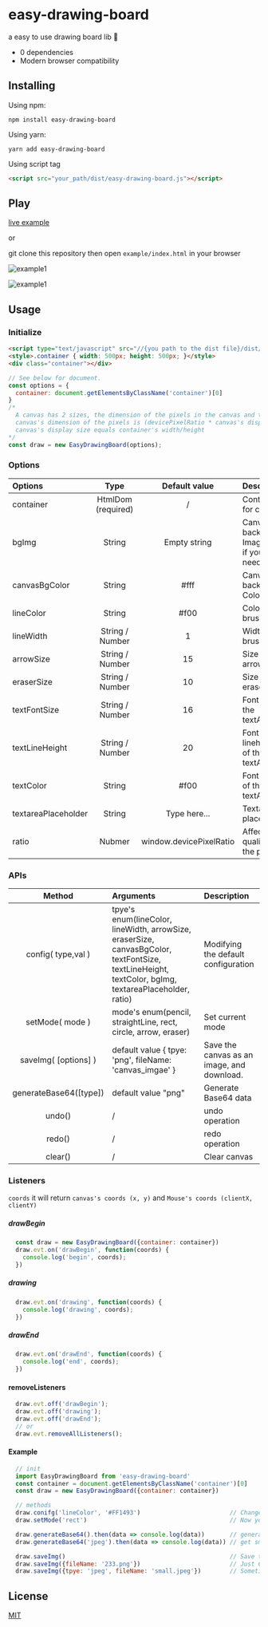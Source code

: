 # easy-drawing-board

a easy to use drawing board lib 🎨
 + 0 dependencies
 + Modern browser compatibility

## Installing
Using npm:
```
npm install easy-drawing-board
```
Using yarn:
```
yarn add easy-drawing-board
```
Using script tag
```html
<script src="your_path/dist/easy-drawing-board.js"></script>
```

## Play

[live example](https://codepen.io/kaierchou/project/editor/AEepEK#)    

or  

git clone this repository then open `example/index.html` in your browser  

![example1](https://user-images.githubusercontent.com/24623866/84254771-43181900-ab44-11ea-8621-8a9757d167bd.gif)

![example1](https://user-images.githubusercontent.com/24623866/84254776-44494600-ab44-11ea-8c4d-3ada333075a0.gif)

## Usage
### Initialize

```html
<script type="text/javascript" src="//{you path to the dist file}/dist/easy-drawing-board.js"></script>
<style>.container { width: 500px; height: 500px; }</style>
<div class="container"></div>
```

```javascript
// See below for document.
const options = {
  container: document.getElementsByClassName('container')[0]
}
/*
  A canvas has 2 sizes, the dimension of the pixels in the canvas and the display size. 
  canvas's dimension of the pixels is (devicePixelRatio * canvas's display size) by default.
  canvas's display size equals container's width/height
*/  
const draw = new EasyDrawingBoard(options); 
```

### Options
| Options        |      Type          | Default value |     Description                               |
| :- | :-: | :-: | :- |
| container      | HtmlDom (required) |  /            | Container for canvas                          |
| bgImg          | String             |  Empty string | Canvas background Image's url, if you needed. |
| canvasBgColor  | String             |  #fff         | Canvas background Color                       |
| lineColor      | String             |  #f00         | Color of brush                                |
| lineWidth      | String / Number    |  1            | Width of brush                                |
| arrowSize      | String / Number    |  15           | Size of arrows                                |
| eraserSize     | String / Number    |  10           | Size of eraser                                |
| textFontSize   | String / Number    |  16           | Font size of the textArea                     |
| textLineHeight | String / Number    |  20           | Font lineheight of the textArea               |
| textColor      | String             |  #f00         | Font color of the textArea                    |
| textareaPlaceholder | String        |  Type here...            | Textarea's placeholder             |
| ratio          | Nubmer             |  window.devicePixelRatio | Affects the quality of the picture |

### APIs

| Method                | Arguments                                                | Description          |
| :-: | :- | :- |
| config( type,val )    | tpye's enum(lineColor, lineWidth, arrowSize, eraserSize, canvasBgColor, textFontSize, textLineHeight, textColor, bgImg, textareaPlaceholder, ratio)     | Modifying the default configuration |
| setMode( mode )       | mode's enum(pencil, straightLine, rect, circle, arrow, eraser)   | Set current mode                              |
| saveImg( [options] )  | default value { tpye: 'png', fileName: 'canvas_imgae' }  | Save the canvas as an image, and download.    |
| generateBase64([type])| default value "png"                                      | Generate Base64 data                          |
| undo()                | /                                                        | undo operation                                |
| redo()                | /                                                        | redo operation                                |
| clear()               | /                                                        | Clear canvas                                  |

### Listeners
``coords`` it will return ``canvas's coords (x, y)`` and ``Mouse's coords (clientX, clientY)``
##### drawBegin
```js
  const draw = new EasyDrawingBoard({container: container})
  draw.evt.on('drawBegin', function(coords) {
    console.log('begin', coords);  
  })
```
##### drawing
```js
  draw.evt.on('drawing', function(coords) {
    console.log('drawing', coords);  
  })
```
##### drawEnd
```js
  draw.evt.on('drawEnd', function(coords) {
    console.log('end', coords);
  })
```

#### removeListeners
```js
  draw.evt.off('drawBegin');
  draw.evt.off('drawing');
  draw.evt.off('drawEnd');
  // or
  draw.evt.removeAllListeners();
```

#### Example

```JavaScript
  // init
  import EasyDrawingBoard from 'easy-drawing-board'
  const container = document.getElementsByClassName('container')[0]
  const draw = new EasyDrawingBoard({container: container})

  // methods
  draw.conifg('lineColor', '#FF1493')                         // Change the color of the brush.
  draw.setMode('rect')                                        // Now you can draw the rectangle.

  draw.generateBase64().then(data => console.log(data))       // generateBase64 method default is to export the PNG base64 data.                              
  draw.generateBase64('jpeg').then(data => console.log(data)) // get smaller data.                          

  draw.saveImg()                                              // Save the canvas as an PNG images, and the file name is canvas_imgae.png.
  draw.saveImg({fileName: '233.png'})                         // Just Change of file name.
  draw.saveImg({tpye: 'jpeg', fileName: 'small.jpeg'})        // Sometimes we just need smaller pictures.
```

## License
[MIT](https://opensource.org/licenses/MIT)  
